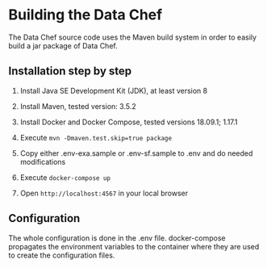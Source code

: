 Building the Data Chef
======================

The Data Chef source code uses the Maven build system in order to easily build a jar package of Data Chef.

Installation step by step
-------------------------

1. Install Java SE Development Kit (JDK), at least version 8

2. Install Maven, tested version: 3.5.2

3. Install Docker and Docker Compose, tested versions 18.09.1; 1.17.1

4. Execute `mvn -Dmaven.test.skip=true package`

5. Copy either .env-exa.sample or .env-sf.sample to .env and do needed modifications

6. Execute `docker-compose up`

7. Open `http://localhost:4567` in your local browser

Configuration
-------------

The whole configuration is done in the .env file. docker-compose propagates the environment variables to the container where they are used to create the configuration files.
